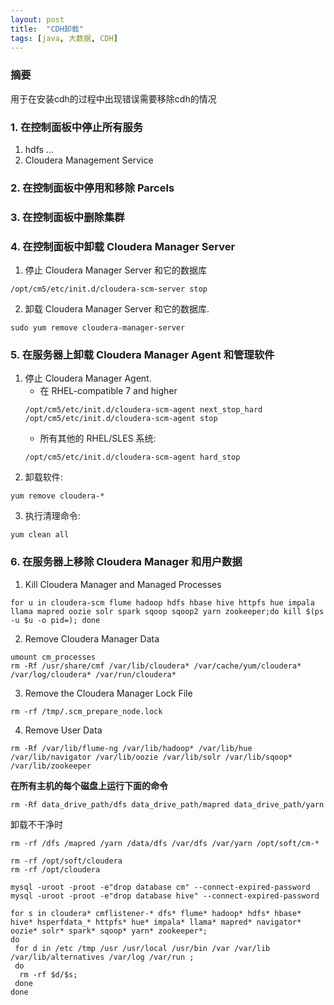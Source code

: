 ```yaml
---
layout: post
title:  "CDH卸载"
tags: [java, 大数据, CDH]
---
```

### 摘要
用于在安装cdh的过程中出现错误需要移除cdh的情况
<!--excerpt-->
### 1. 在控制面板中停止所有服务
1. hdfs ...
2. Cloudera Management Service

### 2. 在控制面板中停用和移除 Parcels
### 3. 在控制面板中删除集群
### 4. 在控制面板中卸载 Cloudera Manager Server
1. 停止 Cloudera Manager Server 和它的数据库
```shell
/opt/cm5/etc/init.d/cloudera-scm-server stop
```
2. 卸载 Cloudera Manager Server 和它的数据库.
```shell
sudo yum remove cloudera-manager-server
```

### 5. 在服务器上卸载 Cloudera Manager Agent 和管理软件
1. 停止 Cloudera Manager Agent.
    - 在 RHEL-compatible 7 and higher
    ```shell
    /opt/cm5/etc/init.d/cloudera-scm-agent next_stop_hard
    /opt/cm5/etc/init.d/cloudera-scm-agent stop
    ```
    - 所有其他的 RHEL/SLES 系统:
    ```shell
    /opt/cm5/etc/init.d/cloudera-scm-agent hard_stop
    ```
2. 卸载软件:
```shell
yum remove cloudera-*
```
3. 执行清理命令:
```shell
yum clean all 
```

### 6. 在服务器上移除 Cloudera Manager 和用户数据
1. Kill Cloudera Manager and Managed Processes
```shell
for u in cloudera-scm flume hadoop hdfs hbase hive httpfs hue impala llama mapred oozie solr spark sqoop sqoop2 yarn zookeeper;do kill $(ps -u $u -o pid=); done
```
2. Remove Cloudera Manager Data
```shell
umount cm_processes
rm -Rf /usr/share/cmf /var/lib/cloudera* /var/cache/yum/cloudera* /var/log/cloudera* /var/run/cloudera*
```
3. Remove the Cloudera Manager Lock File
```shell
rm -rf /tmp/.scm_prepare_node.lock
```
4. Remove User Data
```shell
rm -Rf /var/lib/flume-ng /var/lib/hadoop* /var/lib/hue /var/lib/navigator /var/lib/oozie /var/lib/solr /var/lib/sqoop* /var/lib/zookeeper
```

**在所有主机的每个磁盘上运行下面的命令**
```shell 
rm -Rf data_drive_path/dfs data_drive_path/mapred data_drive_path/yarn
```

卸载不干净时
```shell
rm -rf /dfs /mapred /yarn /data/dfs /var/dfs /var/yarn /opt/soft/cm-*

rm -rf /opt/soft/cloudera
rm -rf /opt/cloudera

mysql -uroot -proot -e"drop database cm" --connect-expired-password
mysql -uroot -proot -e"drop database hive" --connect-expired-password

for s in cloudera* cmflistener-* dfs* flume* hadoop* hdfs* hbase* hive* hsperfdata_* httpfs* hue* impala* llama* mapred* navigator* oozie* solr* spark* sqoop* yarn* zookeeper*;
do
 for d in /etc /tmp /usr /usr/local /usr/bin /var /var/lib /var/lib/alternatives /var/log /var/run ;
 do
  rm -rf $d/$s;
 done
done
```
